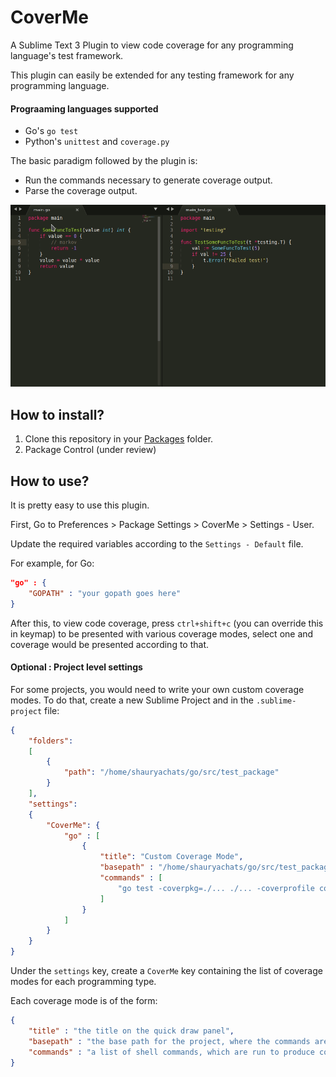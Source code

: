 # CoverMe
A Sublime Text 3 Plugin to view code coverage for any programming language's test framework.

This plugin can easily be extended for any testing framework for any programming language.

#### Prograaming languages supported
- Go's `go test`
- Python's `unittest` and `coverage.py`

The basic paradigm followed by the plugin is:
- Run the commands necessary to generate coverage output.
- Parse the coverage output.

![CoverMe Demo](cover_me_1.gif)

## How to install?

1. Clone this repository in your [Packages](https://www.sublimetext.com/docs/3/packages.html) folder.
2. Package Control (under review)

## How to use?

It is pretty easy to use this plugin.

First,
Go to Preferences > Package Settings > CoverMe > Settings - User.

Update the required variables according to the `Settings - Default` file. 

For example, for Go:

```json
"go" : {
	"GOPATH" : "your gopath goes here"
}
```

After this, to view code coverage, press `ctrl+shift+c` (you can override this in keymap) to be presented with various coverage modes, select one and coverage would be presented according to that.

#### Optional : Project level settings
For some projects, you would need to write your own custom coverage modes. To do that, create a new Sublime Project and in the `.sublime-project` file:

```json
{
	"folders":
	[
		{
			"path": "/home/shauryachats/go/src/test_package"
		}
	],
	"settings":
	{
		"CoverMe": {
			"go" : [
				{
					"title": "Custom Coverage Mode",
					"basepath" : "/home/shauryachats/go/src/test_package",
					"commands" : [
						"go test -coverpkg=./... ./... -coverprofile cover.out"
					]
				}
			]
		}
	}
}
```

Under the `settings` key, create a `CoverMe` key containing the list of coverage modes for each programming type.

Each coverage mode is of the form:
```json
{
	"title" : "the title on the quick draw panel",
	"basepath" : "the base path for the project, where the commands are to be run",
	"commands" : "a list of shell commands, which are run to produce coverage information." 
}
```